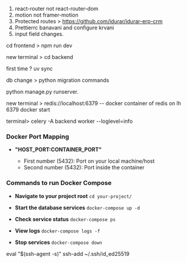1. react-router not react-router-dom 
2. motion not framer-motion
3. Protected routes > https://github.com/idurar/idurar-erp-crm
4. Prettierrc banavani and configure krvani
5. input field changes. 

cd frontend > npm run dev

new terminal > 
cd backend

first time ? uv sync

db change > python migration commands 

python manage.py runserver.

new terminal > 
redis://localhost:6379 -- docker container of redis on lh 6379
docker start <container-name>

terminal> celery -A backend worker --loglevel=info

### **Docker Port Mapping**

- **"HOST_PORT:CONTAINER_PORT"**

    * First number (5432): Port on your local machine/host
    * Second number (5432): Port inside the container 


### **Commands to run Docker Compose**

- **Navigate to your project root**
`cd your-project/`

- **Start the database services**
`docker-compose up -d`

- **Check service status**
`docker-compose ps`

- **View logs**
`docker-compose logs -f`

- **Stop services**
`docker-compose down`



eval "$(ssh-agent -s)"
ssh-add ~/.ssh/id_ed25519